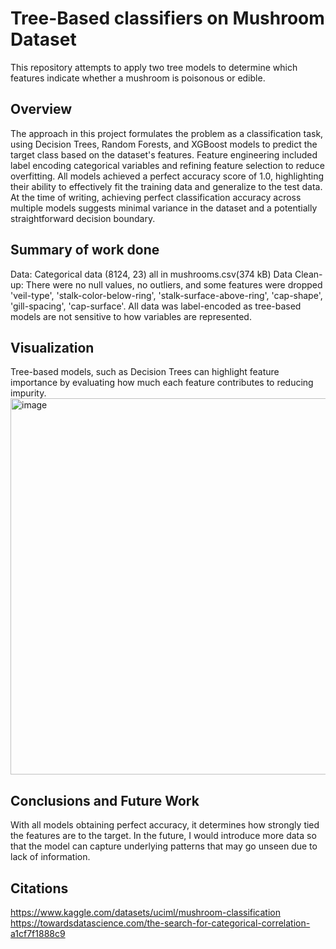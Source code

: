 # **Tree-Based classifiers on Mushroom Dataset**
This repository attempts to apply two tree models to determine which features indicate whether a mushroom is poisonous or edible.
## Overview
The approach in this project formulates the problem as a classification task, using Decision Trees, Random Forests, and XGBoost models to predict the target class based on the dataset's features. Feature engineering included label encoding categorical variables and refining feature selection to reduce overfitting. All models achieved a perfect accuracy score of 1.0, highlighting their ability to effectively fit the training data and generalize to the test data. At the time of writing, achieving perfect classification accuracy across multiple models suggests minimal variance in the dataset and a potentially straightforward decision boundary.

## Summary of work done
Data: Categorical data (8124, 23) all in mushrooms.csv(374 kB)
Data Clean-up: There were no null values, no outliers, and some features were dropped 'veil-type', 'stalk-color-below-ring', 'stalk-surface-above-ring', 'cap-shape', 'gill-spacing', 'cap-surface'.
All data was label-encoded as tree-based models are not sensitive to how variables are represented. 

## Visualization
Tree-based models, such as Decision Trees can highlight feature importance by evaluating how much each feature contributes to reducing impurity.
<img width="602" alt="image" src="https://github.com/user-attachments/assets/82f04f70-fc51-43fe-b183-c7d54720ce1e" />

## Conclusions and Future Work
With all models obtaining perfect accuracy, it determines how strongly tied the features are to the target. In the future, I would introduce more data so that the model can capture underlying patterns that may go unseen due to lack of information. 

## Citations
https://www.kaggle.com/datasets/uciml/mushroom-classification
https://towardsdatascience.com/the-search-for-categorical-correlation-a1cf7f1888c9
